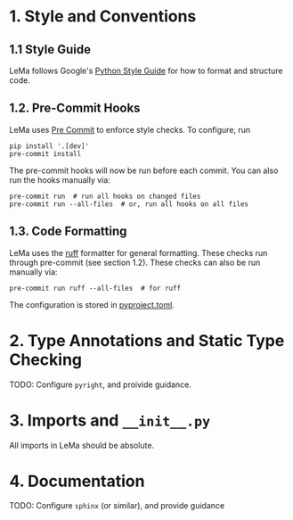 # 1. Style and Conventions

## 1.1 Style Guide

LeMa follows Google's [Python Style Guide](https://google.github.io/styleguide/pyguide.html) for how to format and structure code.

## 1.2. Pre-Commit Hooks

LeMa uses [Pre Commit](https://pre-commit.com/) to enforce style checks. To configure, run
```
pip install '.[dev]'
pre-commit install
```

The pre-commit hooks will now be run before each commit. You can also run the hooks manually via:

```
pre-commit run  # run all hooks on changed files
pre-commit run --all-files  # or, run all hooks on all files
```


## 1.3. Code Formatting

LeMa uses the [ruff](https://github.com/astral-sh/ruff) formatter for general formatting. These checks run through pre-commit
(see section 1.2). These checks can also be run manually via:

```
pre-commit run ruff --all-files  # for ruff
```

The configuration is stored in [pyproject.toml](pyproject.toml).


# 2. Type Annotations and Static Type Checking

TODO: Configure `pyright`, and proivide guidance.

# 3. Imports and `__init__.py`

All imports in LeMa should be absolute.


# 4. Documentation

TODO: Configure `sphinx` (or similar), and provide guidance

